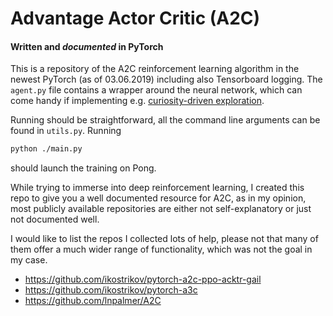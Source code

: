 # Advantage Actor Critic (A2C)
#### Written and _documented_ in PyTorch

This is a repository of the A2C reinforcement learning algorithm in the newest
PyTorch (as of 03.06.2019) including also Tensorboard logging. The `agent.py` 
file contains a wrapper around the neural network, which can come handy if
implementing e.g. [curiosity-driven exploration](https://github.com/pathak22/noreward-rl/tree/master/src).

Running should be straightforward, all the command line arguments can be found in
`utils.py`.  Running 
```bash
python ./main.py
```
should launch the training on Pong.

While trying to immerse into deep reinforcement learning, I created
this repo to give you a well documented resource for A2C, as 
in my opinion, most publicly available repositories are either
not self-explanatory or just not documented well.

I would like to list the repos I collected lots of help,
please not that many of them offer a much wider range of functionality,
which was not the goal in my case.
- https://github.com/ikostrikov/pytorch-a2c-ppo-acktr-gail
- https://github.com/ikostrikov/pytorch-a3c
- https://github.com/lnpalmer/A2C 